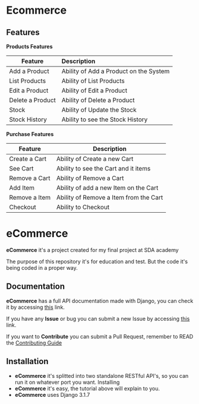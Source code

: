 # Ecommerce

## Features

<b>Products Features</b>

| Feature  | Description  |
|----------|:-------------|
| Add a Product | Ability of Add a Product on the System |
| List Products |  Ability of List Products |
| Edit a Product | Ability of Edit a Product |
| Delete a Product | Ability of Delete a Product |
| Stock | Ability of Update the Stock |
| Stock History | Ability to see the Stock History |

<b>Purchase Features</b>

| Feature  | Description  |
|----------|-------------|
| Create a Cart | Ability of Create a new Cart |
| See Cart | Ability to see the Cart and it items |
| Remove a Cart | Ability of Remove a Cart |
| Add Item | Ability of add a new Item on the Cart |
| Remove a Item | Ability of Remove a Item from the Cart |
| Checkout  | Ability to Checkout |

# eCommerce

**eCommerce** it's a project created for my final project at SDA academy

The purpose of this repository it's for education and test. But the code it's being coded in a proper way.

## Documentation

**eCommerce** has a full API documentation made with Django, you can check it by accessing [this](https://github.com/mikky20201/final_project.git) link.

If you have any **Issue** or bug you can submit a new Issue by accessing [this](issues/) link.

If you want to **Contribute** you can submit a Pull Request, remember to READ the [Contributing Guide](CONTRIBUTING.md)

## Installation

* **eCommerce** it's splitted into two standalone RESTful API's, so you can run it on whatever port you want. Installing 
* **eCommerce** it's easy, the tutorial above will explain to you.
* **eCommerce** uses Django 3.‎1.7
